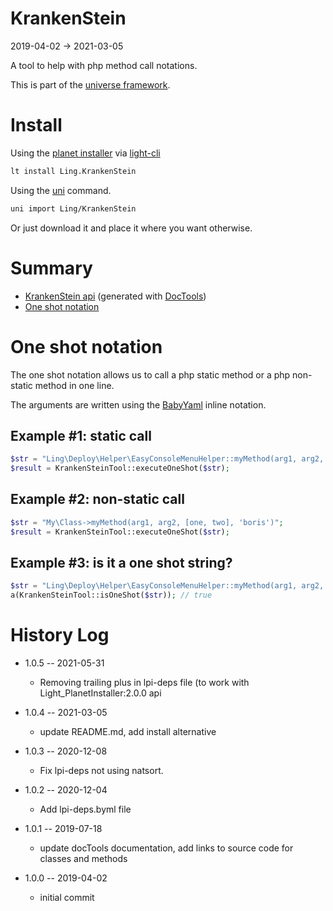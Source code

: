 KrankenStein
===========
2019-04-02 -> 2021-03-05



A tool to help with php method call notations.


This is part of the [universe framework](https://github.com/karayabin/universe-snapshot).


Install
==========
Using the [planet installer](https://github.com/lingtalfi/Light_PlanetInstaller) via [light-cli](https://github.com/lingtalfi/Light_Cli)
```bash
lt install Ling.KrankenStein
```

Using the [uni](https://github.com/lingtalfi/universe-naive-importer) command.
```bash
uni import Ling/KrankenStein
```

Or just download it and place it where you want otherwise.






Summary
===========
- [KrankenStein api](https://github.com/lingtalfi/KrankenStein/blob/master/doc/api/Ling/KrankenStein.md) (generated with [DocTools](https://github.com/lingtalfi/DocTools))
- [One shot notation](#one-shot-notation)





One shot notation
==================

The one shot notation allows us to call a php static method or a php non-static method in one line.

The arguments are written using the [BabyYaml](https://github.com/lingtalfi/BabyYaml#sequences-and-mappings) inline notation.



Example #1: static call
-------------

```php
$str = "Ling\Deploy\Helper\EasyConsoleMenuHelper::myMethod(arg1, arg2, [one, two], 'boris')";
$result = KrankenSteinTool::executeOneShot($str);
```


Example #2: non-static call
-------------

```php
$str = "My\Class->myMethod(arg1, arg2, [one, two], 'boris')";
$result = KrankenSteinTool::executeOneShot($str);
```


Example #3: is it a one shot string?
-------------

```php
$str = "Ling\Deploy\Helper\EasyConsoleMenuHelper::myMethod(arg1, arg2, [one, two], 'boris')";
a(KrankenSteinTool::isOneShot($str)); // true
```







History Log
=============

- 1.0.5 -- 2021-05-31

    - Removing trailing plus in lpi-deps file (to work with Light_PlanetInstaller:2.0.0 api

- 1.0.4 -- 2021-03-05

    - update README.md, add install alternative

- 1.0.3 -- 2020-12-08

    - Fix lpi-deps not using natsort.

- 1.0.2 -- 2020-12-04

    - Add lpi-deps.byml file

- 1.0.1 -- 2019-07-18

    - update docTools documentation, add links to source code for classes and methods
    
- 1.0.0 -- 2019-04-02

    - initial commit